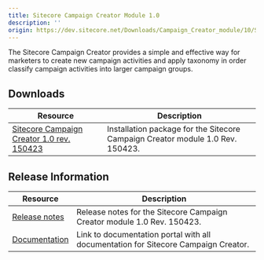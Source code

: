 ```yaml
---
title: Sitecore Campaign Creator Module 1.0
description: ''
origin: https://dev.sitecore.net/Downloads/Campaign_Creator_module/10/Sitecore_Campaign_Creator_module.aspx
---
```


The Sitecore Campaign Creator provides a simple and effective way for marketers to create new campaign activities and apply taxonomy in order classify campaign activities into larger campaign groups.

## Downloads

 | Resource | Description |
 | --- | --- |
 | [Sitecore Campaign Creator 1.0 rev. 150423](https://scdp.blob.core.windows.net/downloads/Campaign%20Creator%20module/10/Sitecore%20Campaign%20Creator%20module/Secure/Sitecore%20Campaign%20Manager%2010%20rev%20150423.zip) | Installation package for the Sitecore Campaign Creator module 1.0 Rev. 150423. |

## Release Information

 | Resource | Description |
 | --- | --- |
 | [Release notes](/downloads/Campaign_Creator_module/10/Sitecore_Campaign_Creator_module/Release_Notes) | Release notes for the Sitecore Campaign Creator module 1.0 Rev. 150423. |
 | [Documentation](https://doc.sitecore.net/products/sitecore%20experience%20platform/campaigns/configuring%20the%20campaign%20creator) | Link to documentation portal with all documentation for Sitecore Campaign Creator. |